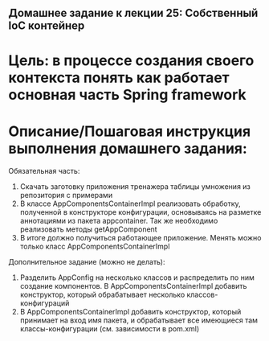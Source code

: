 ## Домашнее задание к лекции 25: Собственный IoC контейнер

# Цель: в процессе создания своего контекста понять как работает основная часть Spring framework

# Описание/Пошаговая инструкция выполнения домашнего задания:

Обязательная часть:
1) Скачать заготовку приложения тренажера таблицы умножения из репозитория с примерами
2) В классе AppComponentsContainerImpl реализовать обработку, полученной в конструкторе конфигурации, 
   основываясь на разметке аннотациями из пакета appcontainer. Так же необходимо реализовать методы getAppComponent
3) В итоге должно получиться работающее приложение. Менять можно только класс AppComponentsContainerImpl

Дополнительное задание (можно не делать):
1) Разделить AppConfig на несколько классов и распределить по ним создание компонентов. 
   В AppComponentsContainerImpl добавить конструктор, который обрабатывает несколько классов-конфигураций
2) В AppComponentsContainerImpl добавить конструктор, который принимает на вход имя пакета,
   и обрабатывает все имеющиеся там классы-конфигурации (см. зависимости в pom.xml)
